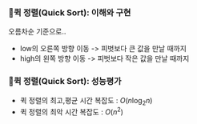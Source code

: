 ### 👊퀵 정렬(Quick Sort): 이해와 구현

오름차순 기준으로..
* low의 오른쪽 방향 이동  ->  피벗보다 큰 값을 만날 때까지
* high의 왼쪽 방향 이동   ->  피벗보다 작은 값을 만날 때까지


### 👊퀵 정렬(Quick Sort): 성능평가 

 * 퀵 정렬의 최고,평균 시간 복잡도 : $O(n\log_2 n)$
 * 퀵 정렬의 최악 시간 복잡도 : $O(n^2)$
